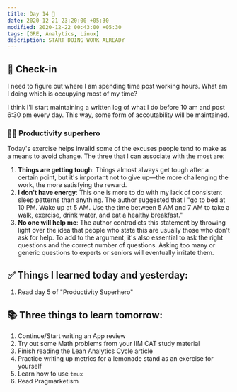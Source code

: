 ```yaml
---
title: Day 14 🍒
date: 2020-12-21 23:20:00 +05:30
modified: 2020-12-22 00:43:00 +05:30
tags: [GRE, Analytics, Linux]
description: START DOING WORK ALREADY
---
```


## 📩 Check-in

I need to figure out where I am spending time post working hours. What am I doing which is occupying most of my time?

I think I'll start maintaining a written log of what I do before 10 am and post 6:30 pm every day. This way, some form of accoutability will be maintained.

### 🦸🏻 Productivity superhero

Today's exercise helps invalid some of the excuses people tend to make as a means to avoid change. The three that I can associate with the most are:

1. **Things are getting tough**: Things almost always get tough after a certain point, but it's important not to give up—the more challenging the work, the more satisfying the reward.
2. **I don't have energy**: This one is more to do with my lack of consistent sleep patterns than anything. The author suggested that I "go to bed at 10 PM. Wake up at 5 AM. Use the time between 5 AM and 7 AM to take a walk, exercise, drink water, and eat a healthy breakfast."
3. **No one will help me**: The author contradicts this statement by throwing light over the idea that people who state this are usually those who don't ask for help. To add to the argument, it's also essential to ask the right questions and the correct number of questions. Asking too many or generic questions to experts or seniors will eventually irritate them.

## ✅ Things I learned today and yesterday:

1. Read day 5 of "Productivity Superhero"

## 📚 Three things to learn tomorrow:

1. Continue/Start writing an App review
2. Try out some Math problems from your IIM CAT study material
3. Finish reading the Lean Analytics Cycle article
4. Practice writing up metrics for a lemonade stand as an exercise for yourself
5. Learn how to use `tmux`
6. Read Pragmarketism